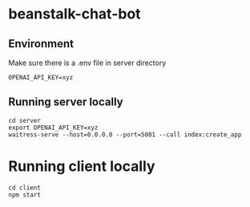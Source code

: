 # beanstalk-chat-bot

## Environment
Make sure there is a .env file in server directory
```
OPENAI_API_KEY=xyz
```

## Running server locally
```
cd server
export OPENAI_API_KEY=xyz
waitress-serve --host=0.0.0.0 --port=5001 --call index:create_app
```


# Running client locally
```
cd client
npm start
```